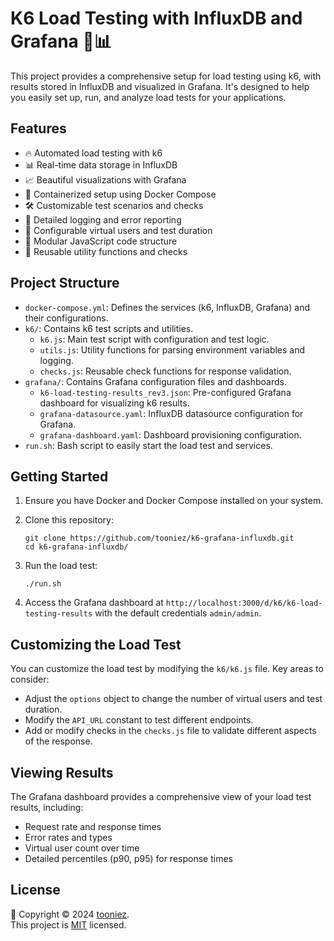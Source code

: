 # K6 Load Testing with InfluxDB and Grafana 🚀📊

This project provides a comprehensive setup for load testing using k6, with results stored in InfluxDB and visualized in Grafana. It's designed to help you easily set up, run, and analyze load tests for your applications.

## Features

- 🔥 Automated load testing with k6
- 📊 Real-time data storage in InfluxDB
- 📈 Beautiful visualizations with Grafana
- 🐳 Containerized setup using Docker Compose
- 🛠 Customizable test scenarios and checks
- 📝 Detailed logging and error reporting
- 🔧 Configurable virtual users and test duration
- 🧰 Modular JavaScript code structure
- 🔄 Reusable utility functions and checks

## Project Structure

- `docker-compose.yml`: Defines the services (k6, InfluxDB, Grafana) and their configurations.
- `k6/`: Contains k6 test scripts and utilities.
  - `k6.js`: Main test script with configuration and test logic.
  - `utils.js`: Utility functions for parsing environment variables and logging.
  - `checks.js`: Reusable check functions for response validation.
- `grafana/`: Contains Grafana configuration files and dashboards.
  - `k6-load-testing-results_rev3.json`: Pre-configured Grafana dashboard for visualizing k6 results.
  - `grafana-datasource.yaml`: InfluxDB datasource configuration for Grafana.
  - `grafana-dashboard.yaml`: Dashboard provisioning configuration.
- `run.sh`: Bash script to easily start the load test and services.

## Getting Started

1. Ensure you have Docker and Docker Compose installed on your system.

2. Clone this repository:
   ```shell
   git clone https://github.com/tooniez/k6-grafana-influxdb.git
   cd k6-grafana-influxdb/
   ```

3. Run the load test:
   ```shell
   ./run.sh
   ```

4. Access the Grafana dashboard at `http://localhost:3000/d/k6/k6-load-testing-results` with the default credentials `admin/admin`.

## Customizing the Load Test

You can customize the load test by modifying the `k6/k6.js` file. Key areas to consider:

- Adjust the `options` object to change the number of virtual users and test duration.
- Modify the `API_URL` constant to test different endpoints.
- Add or modify checks in the `checks.js` file to validate different aspects of the response.

## Viewing Results

The Grafana dashboard provides a comprehensive view of your load test results, including:

- Request rate and response times
- Error rates and types
- Virtual user count over time
- Detailed percentiles (p90, p95) for response times

## License

📝 Copyright © 2024 [tooniez](https://github.com/tooniez). <br />
This project is [MIT](https://github.com/tooniez/k6-grafana-influxdb/blob/main/LICENSE) licensed.








